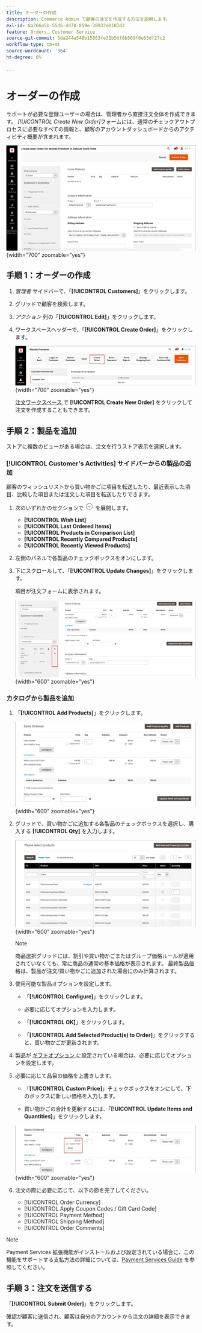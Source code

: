 ```yaml
---
title: オーダーの作成
description: Commerce Admin で顧客の注文を作成する方法を説明します。
exl-id: 8a766a5b-55d6-4d78-859e-38937e0183d3
feature: Orders, Customer Service
source-git-commit: 5da244a548b15863fe31b5df8b509f8e63df27c2
workflow-type: tm+mt
source-wordcount: '364'
ht-degree: 0%

---
```


# オーダーの作成

サポートが必要な登録ユーザーの場合は、管理者から直接注文全体を作成できます。 _[!UICONTROL Create New Order]_&#x200B;フォームには、通常のチェックアウトプロセスに必要なすべての情報と、顧客のアカウントダッシュボードからのアクティビティ概要が含まれます。

![ 顧客の注文の作成 ](./assets/create-new-order.png){width="700" zoomable="yes"}

## 手順 1：オーダーの作成

1. _管理者_ サイドバーで、「**[!UICONTROL Customers]**」をクリックします。

1. グリッドで顧客を検索します。

1. _アクション_ 列の「**[!UICONTROL Edit]**」をクリックします。

1. ワークスペースヘッダーで、「**[!UICONTROL Create Order]**」をクリックします。

   ![Workspace ヘッダー ](./assets/order-create-buttons.png){width="700" zoomable="yes"}

   [ 注文ワークスペース ](orders.md#orders-workspace) で **[!UICONTROL Create New Order]** をクリックして注文を作成することもできます。

## 手順 2：製品を追加

ストアに複数のビューがある場合は、注文を行うストア表示を選択します。

### [!UICONTROL Customer's Activities] サイドバーからの製品の追加

顧客のウィッシュリストから買い物かごに項目を転送したり、最近表示した項目、比較した項目または注文した項目を転送したりできます。

1. 次のいずれかのセクションで ![ 展開セレクター ](../assets/icon-display-expand.png) を展開します。

   - **[!UICONTROL Wish List]**
   - **[!UICONTROL Last Ordered Items]**
   - **[!UICONTROL Products in Comparison List]**
   - **[!UICONTROL Recently Compared Products]**
   - **[!UICONTROL Recently Viewed Products]**

1. 左側のパネルで各製品のチェックボックスをオンにします。

1. 下にスクロールして、「**[!UICONTROL Update Changes]**」をクリックします。

   項目が注文フォームに表示されます。

   ![ 買い物かごに追加 ](./assets/create-order-add-wishlist.png){width="600" zoomable="yes"}

### カタログから製品を追加

1. 「**[!UICONTROL Add Products]**」をクリックします。

   ![ 製品を追加 ](./assets/account-add-wishlist-product.png){width="600" zoomable="yes"}

1. グリッドで、買い物かごに追加する各製品のチェックボックスを選択し、購入する **[!UICONTROL Qty]** を入力します。

   ![ 製品の選択 ](./assets/create-order-from-catalog.png){width="600" zoomable="yes"}

   >[!NOTE]
   >
   >商品選択グリッドには、割引や買い物かごまたはグループ価格ルールが適用されていなくても、常に商品の通常の基本価格が表示されます。 最終製品価格は、製品が注文/買い物かごに追加された場合にのみ計算されます。

1. 使用可能な製品オプションを設定します。

   - 「**[!UICONTROL Configure]**」をクリックします。

   - 必要に応じてオプションを入力します。

   - 「**[!UICONTROL OK]**」をクリックします。

   - 「**[!UICONTROL Add Selected Product(s) to Order]**」をクリックすると、買い物かごが更新されます。

1. 製品が [ ギフトオプション ](../catalog/product-gift-options.md) に設定されている場合は、必要に応じてオプションを設定します。

1. 必要に応じて品目の価格を上書きします。

   - 「**[!UICONTROL Custom Price]**」チェックボックスをオンにして、下のボックスに新しい価格を入力します。

   - 買い物かごの合計を更新するには、「**[!UICONTROL Update Items and Quantities]**」をクリックします。

   ![ カスタム価格 ](./assets/create-order-custom-price.png){width="600" zoomable="yes"}

1. 注文の際に必要に応じて、以下の節を完了してください。

   - [!UICONTROL Order Currency]
   - [!UICONTROL Apply Coupon Codes / Gift Card Code]
   - [!UICONTROL Payment Method]
   - [!UICONTROL Shipping Method]
   - [!UICONTROL Order Comments]

>[!NOTE]
>
>Payment Services 拡張機能がインストールおよび設定されている場合に、この機能をサポートする支払方法の詳細については、[Payment Services Guide](https://experienceleague.adobe.com/ja/docs/commerce/payment-services/guide-overview) を参照してください。

## 手順 3：注文を送信する

「**[!UICONTROL Submit Order]**」をクリックします。

確認が顧客に送信され、顧客は自分のアカウントから注文の詳細を表示できます。
